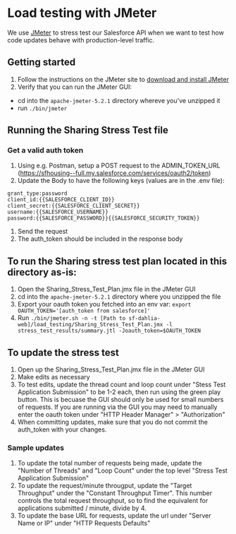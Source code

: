 # Load testing with JMeter

We use [JMeter](https://jmeter.apache.org/) to stress test our Salesforce API when we want to test how code updates behave with production-level traffic.

## Getting started
1. Follow the instructions on the JMeter site to [download and install JMeter](http://jmeter.apache.org/usermanual/get-started.html#install)
1. Verify that you can run the JMeter GUI:
  - cd into the `apache-jmeter-5.2.1` directory whereve you've unzipped it
  - run `./bin/jmeter`


## Running the Sharing Stress Test file

### Get a valid auth token
1. Using e.g. Postman, setup a POST request to the ADMIN_TOKEN_URL (https://sfhousing--full.my.salesforce.com/services/oauth2/token)
1. Update the Body to have the following keys (values are in the .env file):
  ```
  grant_type:password
  client_id:{{SALESFORCE_CLIENT_ID}}
  client_secret:{{SALESFORCE_CLIENT_SECRET}}
  username:{{SALESFORCE_USERNAME}}
  password:{{SALESFORCE_PASSWORD}}{{SALESFORCE_SECURITY_TOKEN}}
  ```
1. Send the request
1. The auth_token should be included in the response body

## To run the Sharing stress test plan located in this directory as-is:
1. Open the Sharing_Stress_Test_Plan.jmx file in the JMeter GUI
1. cd into the `apache-jmeter-5.2.1` directory where you unzipped the file
1. Export your oauth token you fetched into an env var: `export OAUTH_TOKEN='[auth_token from salesforce]'`
1. Run `./bin/jmeter.sh -n -t [Path to sf-dahlia-web]/load_testing/Sharing_Stress_Test_Plan.jmx -l stress_test_results/summary.jtl -Joauth_token=$OAUTH_TOKEN`

## To update the stress test
1. Open up the Sharing_Stress_Test_Plan.jmx file in the JMeter GUI
1. Make edits as necessary
1. To test edits, update the thread count and loop count under "Stess Test Application Submission" to be 1-2 each, then run using the green play button. This is becuase the GUI should only be used for small numbers of requests. If you are running via the GUI you may need to manually enter the oauth token under "HTTP Header Manager" > "Authorization"
1. When committing updates, make sure that you do not commit the auth_token with your changes.

### Sample updates
1. To update the total number of requests being made, update the "Number of Threads" and "Loop Count" under the top level "Stress Test Application Submission"
1. To update the request/minute througput, update the "Target Throughput" under the "Constant Throughput Timer". This number controls the total request throughput, so to find the equivalent for applications submitted / minute, divide by 4.
1. To update the base URL for requests, update the url under "Server Name or IP" under "HTTP Requests Defaults"

